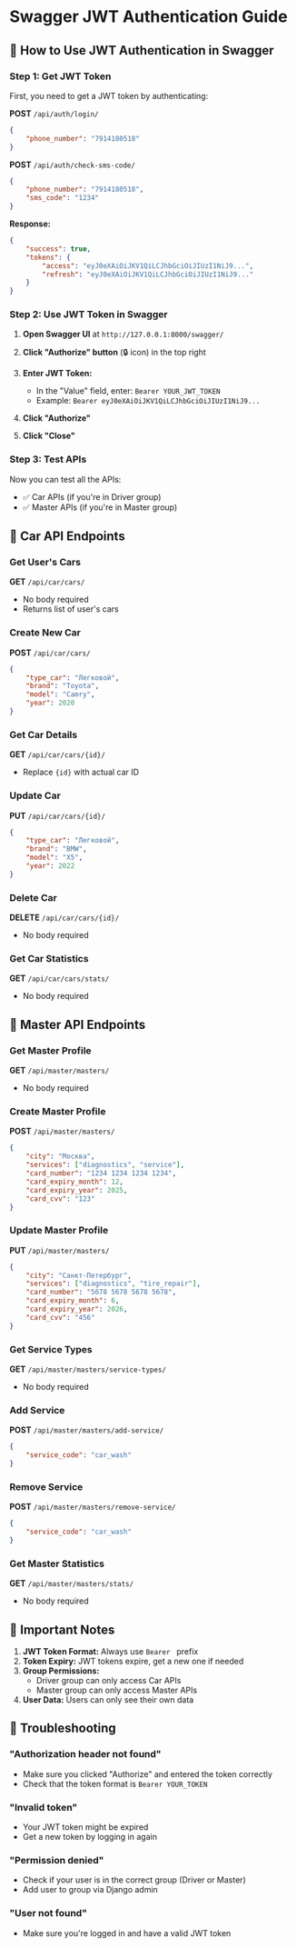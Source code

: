 # Swagger JWT Authentication Guide

## 🔐 How to Use JWT Authentication in Swagger

### Step 1: Get JWT Token
First, you need to get a JWT token by authenticating:

**POST** `/api/auth/login/`
```json
{
    "phone_number": "7914180518"
}
```

**POST** `/api/auth/check-sms-code/`
```json
{
    "phone_number": "7914180518",
    "sms_code": "1234"
}
```

**Response:**
```json
{
    "success": true,
    "tokens": {
        "access": "eyJ0eXAiOiJKV1QiLCJhbGciOiJIUzI1NiJ9...",
        "refresh": "eyJ0eXAiOiJKV1QiLCJhbGciOiJIUzI1NiJ9..."
    }
}
```

### Step 2: Use JWT Token in Swagger

1. **Open Swagger UI** at `http://127.0.0.1:8000/swagger/`

2. **Click "Authorize" button** (🔒 icon) in the top right

3. **Enter JWT Token:**
   - In the "Value" field, enter: `Bearer YOUR_JWT_TOKEN`
   - Example: `Bearer eyJ0eXAiOiJKV1QiLCJhbGciOiJIUzI1NiJ9...`

4. **Click "Authorize"**

5. **Click "Close"**

### Step 3: Test APIs
Now you can test all the APIs:
- ✅ Car APIs (if you're in Driver group)
- ✅ Master APIs (if you're in Master group)

## 🚗 Car API Endpoints

### Get User's Cars
**GET** `/api/car/cars/`
- No body required
- Returns list of user's cars

### Create New Car
**POST** `/api/car/cars/`
```json
{
    "type_car": "Легковой",
    "brand": "Toyota",
    "model": "Camry",
    "year": 2020
}
```

### Get Car Details
**GET** `/api/car/cars/{id}/`
- Replace `{id}` with actual car ID

### Update Car
**PUT** `/api/car/cars/{id}/`
```json
{
    "type_car": "Легковой",
    "brand": "BMW",
    "model": "X5",
    "year": 2022
}
```

### Delete Car
**DELETE** `/api/car/cars/{id}/`
- No body required

### Get Car Statistics
**GET** `/api/car/cars/stats/`
- No body required

## 🔧 Master API Endpoints

### Get Master Profile
**GET** `/api/master/masters/`
- No body required

### Create Master Profile
**POST** `/api/master/masters/`
```json
{
    "city": "Москва",
    "services": ["diagnostics", "service"],
    "card_number": "1234 1234 1234 1234",
    "card_expiry_month": 12,
    "card_expiry_year": 2025,
    "card_cvv": "123"
}
```

### Update Master Profile
**PUT** `/api/master/masters/`
```json
{
    "city": "Санкт-Петербург",
    "services": ["diagnostics", "tire_repair"],
    "card_number": "5678 5678 5678 5678",
    "card_expiry_month": 6,
    "card_expiry_year": 2026,
    "card_cvv": "456"
}
```

### Get Service Types
**GET** `/api/master/masters/service-types/`
- No body required

### Add Service
**POST** `/api/master/masters/add-service/`
```json
{
    "service_code": "car_wash"
}
```

### Remove Service
**POST** `/api/master/masters/remove-service/`
```json
{
    "service_code": "car_wash"
}
```

### Get Master Statistics
**GET** `/api/master/masters/stats/`
- No body required

## 🔑 Important Notes

1. **JWT Token Format:** Always use `Bearer ` prefix
2. **Token Expiry:** JWT tokens expire, get a new one if needed
3. **Group Permissions:** 
   - Driver group can only access Car APIs
   - Master group can only access Master APIs
4. **User Data:** Users can only see their own data

## 🚨 Troubleshooting

### "Authorization header not found"
- Make sure you clicked "Authorize" and entered the token correctly
- Check that the token format is `Bearer YOUR_TOKEN`

### "Invalid token"
- Your JWT token might be expired
- Get a new token by logging in again

### "Permission denied"
- Check if your user is in the correct group (Driver or Master)
- Add user to group via Django admin

### "User not found"
- Make sure you're logged in and have a valid JWT token
